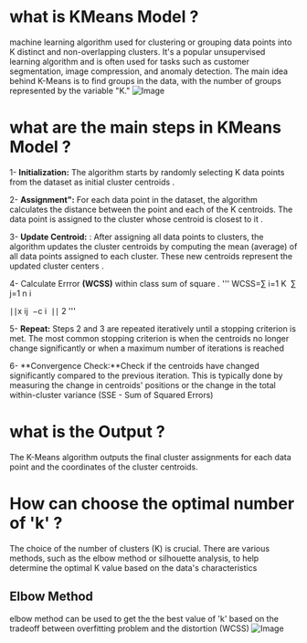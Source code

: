  # what is KMeans Model ?
 
 machine learning algorithm used for clustering or grouping data points into K distinct and non-overlapping clusters. It's a popular unsupervised learning algorithm and is often used for tasks such as customer segmentation, image compression, and anomaly detection. The main idea behind K-Means is to find groups in the data, with the number of groups represented by the variable "K."
![Image](https://geomodeling.njnu.edu.cn/static/modelItem/c777f4e3-533d-480c-809d-f10757a5d5a5.jpg)

# what are the main steps in KMeans Model ?

1- **Initialization:** The algorithm starts by randomly selecting K data points from the dataset as initial cluster centroids .

2- **Assignment":** For each data point in the dataset, the algorithm calculates the distance between the point and each of the K centroids. The data point is assigned to the cluster whose centroid is closest to it .

3- **Update Centroid:** : After assigning all data points to clusters, the algorithm updates the cluster centroids by computing the mean (average) of all data points assigned to each cluster. These new centroids represent the updated cluster centers .

4- Calculate Errror **(WCSS)** within class sum of square .
'''
WCSS=∑ 
i=1
K
​
 ∑ 
j=1
n 
i

 ∣∣x 
ij
​
 −c 
i
​
 ∣∣ 
2
'''


5- **Repeat:** Steps 2 and 3 are repeated iteratively until a stopping criterion is met. The most common stopping criterion is when the centroids no longer change significantly or when a maximum number of iterations is reached

6- **Convergence Check:**Check if the centroids have changed significantly compared to the previous iteration. This is typically done by measuring the change in centroids' positions or the change in the total within-cluster variance (SSE - Sum of Squared Errors)



# what is the Output ?
The K-Means algorithm outputs the final cluster assignments for each data point and the coordinates of the cluster centroids.

# How can choose the optimal number of 'k' ?
The choice of the number of clusters (K) is crucial. There are various methods, such as the elbow method or silhouette analysis, to help determine the optimal K value based on the data's characteristics


## Elbow Method
elbow method can be used to get the the best value of 'k' based on the tradeoff between overfitting problem and the distortion (WCSS)
![Image](https://www.researchgate.net/profile/Adria_Binte_Habib/publication/352823947/figure/fig1/AS:1040051081322497@1624978909314/Elbow-method-using-distortion_Q640.jpg)

